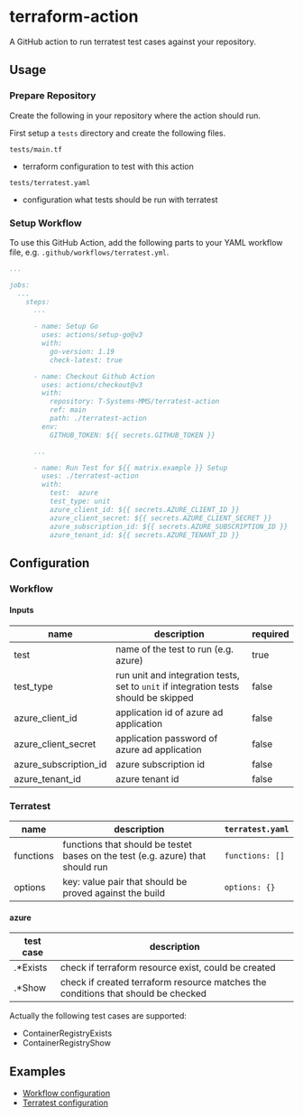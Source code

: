 # terraform-action

A GitHub action to run terratest test cases against your repository.

## Usage

### Prepare Repository

Create the following in your repository where the action should run.

First setup a `tests` directory and create the following files.

`tests/main.tf`

* terraform configuration to test with this action

`tests/terratest.yaml`

* configuration what tests should be run with terratest

### Setup Workflow

To use this GitHub Action, add the following parts to your YAML workflow file, e.g. `.github/workflows/terratest.yml`.

``` yaml
...

jobs:
  ...
    steps:
      ...

      - name: Setup Go
        uses: actions/setup-go@v3
        with:
          go-version: 1.19
          check-latest: true

      - name: Checkout Github Action
        uses: actions/checkout@v3
        with:
          repository: T-Systems-MMS/terratest-action
          ref: main
          path: ./terratest-action
        env:
          GITHUB_TOKEN: ${{ secrets.GITHUB_TOKEN }}

      ...

      - name: Run Test for ${{ matrix.example }} Setup
        uses: ./terratest-action
        with:
          test:  azure
          test_type: unit
          azure_client_id: ${{ secrets.AZURE_CLIENT_ID }}
          azure_client_secret: ${{ secrets.AZURE_CLIENT_SECRET }}
          azure_subscription_id: ${{ secrets.AZURE_SUBSCRIPTION_ID }}
          azure_tenant_id: ${{ secrets.AZURE_TENANT_ID }}
```

## Configuration

### Workflow

#### Inputs

| name                  | description                                                                         | required |
| --------------------- | ----------------------------------------------------------------------------------- | -------- |
| test                  | name of the test to run (e.g. azure)                                                | true     |
| test_type            | run unit and integration tests, set to `unit` if integration tests should be skipped | false    |
| azure_client_id       | application id of azure ad application                                              | false    |
| azure_client_secret   | application password of azure ad application                                        | false    |
| azure_subscription_id | azure subscription id                                                               | false    |
| azure_tenant_id       | azure tenant id                                                                     | false    |

### Terratest

| name      | description                                                                    | `terratest.yaml` |
| ----------| ------------------------------------------------------------------------------ | ---------------- |
| functions | functions that should be testet bases on the test (e.g. azure) that should run | `functions: []`  |
| options   | key: value pair that should be proved against the build                        | `options: {}`    |

#### azure

| test case | description                                                                       |
| ----------| --------------------------------------------------------------------------------- |
| .*Exists  | check if terraform resource exist, could be created                               |
| .*Show    | check if created terraform resource matches the conditions that should be checked |

Actually the following test cases are supported:

* ContainerRegistryExists
* ContainerRegistryShow

## Examples

* [Workflow configuration](examples/workflow.yml)
* [Terratest configuration](examples/terratest.yaml)
